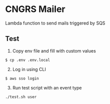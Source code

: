 # CNGRS Mailer

Lambda function to send mails triggered by SQS

##  Test
1. Copy env file and fill with custom values
```shell
$ cp .env .env.local
```

2. Log in using CLI
```shell
$ aws sso login
```

3. Run test script with an event type
```shell
./test.sh user
```